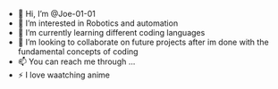- 👋 Hi, I’m @Joe-01-01
- 👀 I’m interested in Robotics and automation
- 🌱 I’m currently learning different coding languages
- 💞️ I’m looking to collaborate on future projects after im done with the fundamental concepts of coding
- 📫 You can reach me through ...
- ⚡ I love waatching anime

<!---
Joe-01-01/Joe-01-01 is a ✨ special ✨ repository because its `README.md` (this file) appears on your GitHub profile.
You can click the Preview link to take a look at your changes.
--->
